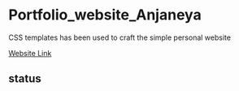 # Portfolio_website_Anjaneya
CSS templates has been used to craft the simple personal website

[Website Link](https://anjaneyajs.github.io/Portfolio_website_Anjaneya/)

## status

